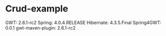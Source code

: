 Crud-example
============

GWT: 2.6.1-rc2
Spring: 4.0.4.RELEASE
Hibernate: 4.3.5.Final
Spring4GWT: 0.0.1
gwt-maven-plugin: 2.6.1-rc2
